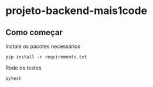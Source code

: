 # projeto-backend-mais1code

## Como começar

Instale os pacotes necessários

```
pip install -r requirements.txt
```

Rode os testes
```
pytest
```

